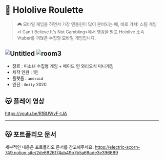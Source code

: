 # 🎲 Hololive Roulette

> 🎮 모바일 게임을 하면서 가장 엔돌핀이 많이 분비되는 때, 바로 가챠! 
스팀 게임 <I Can't Believe It's Not Gambling>에서 영감을 받고 Hololive 소속 Vtuber를 
끼얹은 수집형 모바일 게임입니다.

![Untitled](https://user-images.githubusercontent.com/69475538/148350888-5581f1e7-3c10-4108-88ad-c2af7780c039.png)
![room3](https://user-images.githubusercontent.com/69475538/148350906-cf463ef4-dd83-4b29-a42c-318c19dddda7.png)
------------

- 장르 : 미소녀 수집형 게임 + 메이드 인 와리오식 미니게임
- 제작 인원 : 1인
- 플랫폼 : `android`
- 엔진 : `Unity` 2020

## 😽 플레이 영상
https://youtu.be/RfBUWyF-tJA

------------

## 😽 포트폴리오 문서

세부적인 내용은 포트폴리오 문서를 참고해주세요.
https://electric-acorn-749.notion.site/2de6826f74ab49b7b5a66ade3e396689
